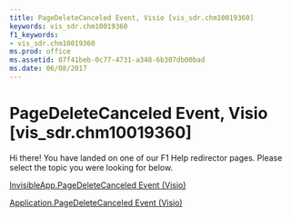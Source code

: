 ```yaml
---
title: PageDeleteCanceled Event, Visio [vis_sdr.chm10019360]
keywords: vis_sdr.chm10019360
f1_keywords:
- vis_sdr.chm10019360
ms.prod: office
ms.assetid: 07f41beb-0c77-4731-a348-6b307db00bad
ms.date: 06/08/2017
---
```



# PageDeleteCanceled Event, Visio [vis_sdr.chm10019360]

Hi there! You have landed on one of our F1 Help redirector pages. Please select the topic you were looking for below.

[InvisibleApp.PageDeleteCanceled Event (Visio)](http://msdn.microsoft.com/library/35741231-a4f6-cffb-7004-3c33e538be0b%28Office.15%29.aspx)

[Application.PageDeleteCanceled Event (Visio)](http://msdn.microsoft.com/library/1efbd64c-365b-c967-59bb-8314a0fa6f34%28Office.15%29.aspx)


